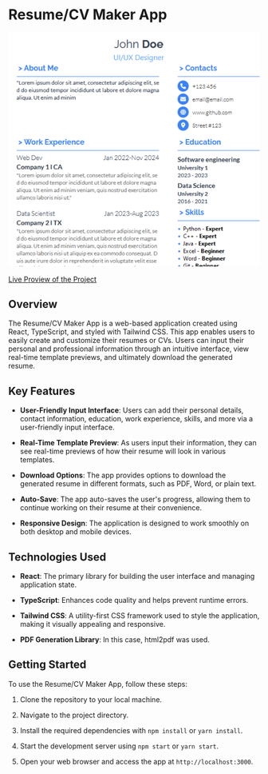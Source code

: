 # Resume/CV Maker App

![Page Preview](preview-img.PNG)

[Live Proview of the Project](https://matalvarez10.github.io/React-resume/)


## Overview

The Resume/CV Maker App is a web-based application created using React, TypeScript, and styled with Tailwind CSS. This app enables users to easily create and customize their resumes or CVs. Users can input their personal and professional information through an intuitive interface, view real-time template previews, and ultimately download the generated resume. 

## Key Features

- **User-Friendly Input Interface**: Users can add their personal details, contact information, education, work experience, skills, and more via a user-friendly input interface.

- **Real-Time Template Preview**: As users input their information, they can see real-time previews of how their resume will look in various templates.

- **Download Options**: The app provides options to download the generated resume in different formats, such as PDF, Word, or plain text.

- **Auto-Save**: The app auto-saves the user's progress, allowing them to continue working on their resume at their convenience.

- **Responsive Design**: The application is designed to work smoothly on both desktop and mobile devices.

## Technologies Used

- **React**: The primary library for building the user interface and managing application state.

- **TypeScript**: Enhances code quality and helps prevent runtime errors.

- **Tailwind CSS**: A utility-first CSS framework used to style the application, making it visually appealing and responsive.

- **PDF Generation Library**: In this case, html2pdf was used.


## Getting Started

To use the Resume/CV Maker App, follow these steps:

1. Clone the repository to your local machine.

2. Navigate to the project directory.

3. Install the required dependencies with `npm install` or `yarn install`.

4. Start the development server using `npm start` or `yarn start`.

5. Open your web browser and access the app at `http://localhost:3000`.
